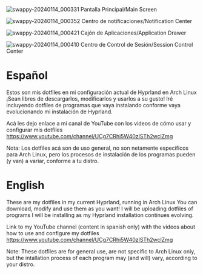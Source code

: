 ![swappy-20240114_000331](https://github.com/andrewsebek/sebek-hyprland-dotfiles/assets/121652305/bd64cd30-fa12-4118-9eee-ded5aec67ecb)
Pantalla Principal/Main Screen

![swappy-20240114_000352](https://github.com/andrewsebek/sebek-hyprland-dotfiles/assets/121652305/26ce075f-f4ba-4a4a-9f22-db2b66df1c8f)
Centro de notificaciones/Notification Center

![swappy-20240114_000421](https://github.com/andrewsebek/sebek-hyprland-dotfiles/assets/121652305/b03e791a-0031-4ff1-8f7c-b30bfaddeb3b)
Cajón de Aplicaciones/Application Drawer

![swappy-20240114_000410](https://github.com/andrewsebek/sebek-hyprland-dotfiles/assets/121652305/397c6738-bc41-4703-8136-4f227946db03)
Centro de Control de Sesión/Session Control Center

# Español

Estos son mis dotfiles en mi configuración actual de Hyprland en Arch Linux
¡Sean libres de descargarlos, modificarlos y usarlos a su gusto!
Iré incluyendo dotfiles de programas que vaya instalando conforme vaya evolucionando mi instalación de Hyprland.

Acá les dejo enlace a mi canal de YouTube con los videos de cómo usar y configurar mis dotfiles 
https://www.youtube.com/channel/UCg7CRhi5W40zlSTh2wclZmg

Nota: Los dotfiles acá son de uso general, no son netamente específicos para Arch Linux, pero los procesos de instalación de los programas pueden (y van) a variar, conforme a tu distro.

# English
These are my dotfiles in my current Hyprland, running in Arch Linux
You can download, modify and use them as you want!
I will be uploading dotfiles of programs I will be installing as my Hyprland installation continues evolving.

Link to my YouTube channel (content in spanish only) with the videos about how to use and configure my dotfiles
https://www.youtube.com/channel/UCg7CRhi5W40zlSTh2wclZmg

Note: These dotfiles are for general use, are not specific to Arch Linux only, but the intallation process of each program may (and will) vary, according to your distro.
